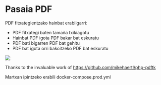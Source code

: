 # Pasaia PDF


PDF fitxategientzako hainbat erabilgarri:

- PDF fitxategi baten tamaña txikiagotu
- Hainbat PDF igota PDF bakar bat eskuratu
- PDF bati bigarren PDF bat gehitu
- PDF bat igota orri bakoitzeko PDF bat eskuratu

    

![](/home/local/PASAIA/iibarguren/dev/www/pdfttiki/doc/pdfpasaia.png)


Thanks to the invaluable work of
https://github.com/mikehaertl/php-pdftk

Martxan ipintzeko erabili docker-compose.prod.yml

